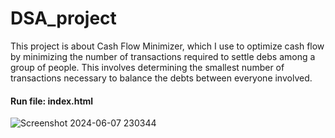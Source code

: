 # DSA_project
This project is about Cash Flow Minimizer, which I use to optimize cash flow by minimizing the number of transactions required to settle debs among a group of people. This involves determining the smallest number of transactions necessary to balance the debts between everyone involved.
#### Run file: index.html
![Screenshot 2024-06-07 230344](https://github.com/Schrrodinger/DSA_project/assets/92284690/157f16e6-5b4e-4449-9c11-ff5ea0b7aa18)
